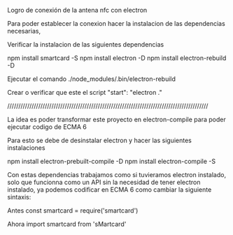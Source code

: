Logro de conexión de la antena nfc con electron

Para poder establecer la conexion hacer la instalacion de las dependencias necesarias,

Verificar la instalacion de las siguientes dependencias

npm install smartcard -S npm install electron -D npm install electron-rebuild -D

Ejecutar el comando ./node_modules/.bin/electron-rebuild

Crear o verificar que este el script "start": "electron ."

///////////////////////////////////////////////////////////////////////////////////////////

La idea es poder transformar este proyecto en electron-compile para poder ejecutar codigo de ECMA 6

Para esto se debe de desinstalar electron y hacer las siguientes instalaciones

npm install electron-prebuilt-compile -D npm install electron-compile -S

Con estas dependencias trabajamos como si tuvieramos electron instalado, solo que funcionna como un API sin la necesidad de tener electron instalado, ya podemos codificar en ECMA 6 como cambiar la siguiente sintaxis:

Antes const smartcard = require('smartcard')

Ahora import smartcard from 'sMartcard' 
